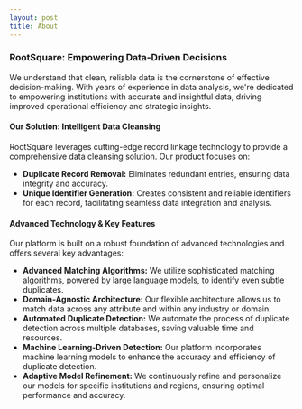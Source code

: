 ```yaml
---
layout: post
title: About
---
```



### RootSquare: Empowering Data-Driven Decisions

We understand that clean, reliable data is the cornerstone of effective decision-making. With years of experience in data analysis, we're dedicated to empowering institutions with accurate and insightful data, driving improved operational efficiency and strategic insights.

#### Our Solution: Intelligent Data Cleansing

RootSquare leverages cutting-edge record linkage technology to provide a comprehensive data cleansing solution. Our product focuses on:

*   **Duplicate Record Removal:** Eliminates redundant entries, ensuring data integrity and accuracy.
*   **Unique Identifier Generation:** Creates consistent and reliable identifiers for each record, facilitating seamless data integration and analysis.

#### Advanced Technology & Key Features

Our platform is built on a robust foundation of advanced technologies and offers several key advantages:

*   **Advanced Matching Algorithms:** We utilize sophisticated matching algorithms, powered by large language models, to identify even subtle duplicates.
*   **Domain-Agnostic Architecture:** Our flexible architecture allows us to match data across any attribute and within any industry or domain.
*   **Automated Duplicate Detection:** We automate the process of duplicate detection across multiple databases, saving valuable time and resources.
*   **Machine Learning-Driven Detection:** Our platform incorporates machine learning models to enhance the accuracy and efficiency of duplicate detection.
*   **Adaptive Model Refinement:** We continuously refine and personalize our models for specific institutions and regions, ensuring optimal performance and accuracy.